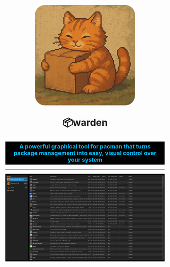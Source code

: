 <p align="center">
<img src="GitHub/Cat.png" alt="Logo" width="316" height="316">
</p>

<p align="center" style="font-size: 30px;"><strong>📦warden</strong></p>
<p align="center">
  <span style="display: inline-block; font-size: 18px; color: #00BFFF; background-color: black; padding: 5px;">
<strong>
    A powerful graphical tool for pacman 
that turns package management into easy, 
visual control over your system
</strong>
  </span>
</p>

---

<p align="center">
<img src="GitHub/Screenshot.png" alt="Logo">
</p>